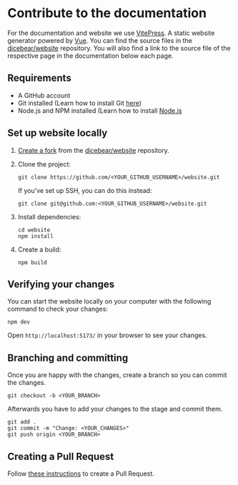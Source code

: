 # Contribute to the documentation

For the documentation and website we use
[VitePress](https://vitepress.vuejs.org/). A static website generator powered by
[Vue](https://vuejs.org/). You can find the source files in the
[dicebear/website](https://github.com/dicebear/website) repository. You will
also find a link to the source file of the respective page in the documentation
below each page.

## Requirements

- A GitHub account
- Git installed (Learn how to install Git
  [here](https://git-scm.com/book/en/v2/Getting-Started-Installing-Git))
- Node.js and NPM installed (Learn how to install
  [Node.js](https://nodejs.org/en/download/)

## Set up website locally

1. [Create a fork](https://help.github.com/en/articles/fork-a-repo) from the
   [dicebear/website](https://github.com/dicebear/website) repository.

2. Clone the project:

   ```
   git clone https://github.com/<YOUR_GITHUB_USERNAME>/website.git
   ```

   If you've set up SSH, you can do this instead:

   ```
   git clone git@github.com:<YOUR_GITHUB_USERNAME>/website.git
   ```

3. Install dependencies:

   ```
   cd website
   npm install
   ```

4. Create a build:

   ```
   npm build
   ```

## Verifying your changes

You can start the website locally on your computer with the following command to
check your changes:

```
npm dev
```

Open `http://localhost:5173/` in your browser to see your changes.

## Branching and committing

Once you are happy with the changes, create a branch so you can commit the
changes.

```
git checkout -b <YOUR_BRANCH>
```

Afterwards you have to add your changes to the stage and commit them.

```
git add .
git commit -m "Change: <YOUR_CHANGES>"
git push origin <YOUR_BRANCH>
```

## Creating a Pull Request

Follow
[these instructions](https://docs.github.com/en/github/collaborating-with-pull-requests/proposing-changes-to-your-work-with-pull-requests/creating-a-pull-request-from-a-fork)
to create a Pull Request.
